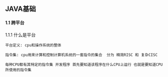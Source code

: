 ## JAVA基础

#### 1.1 跨平台

1.1.1 什么是平台

	平台定义: cpu和操作系统的整体  

	指令集: cpu用来计算和控制计算机系统的一套指令的集合  分为 精简RISC 和 复杂CISC  

	每种CPU都有其特定的指令集 开发程序 首先要知道该程序在什么CPU上运行 也就是要知道CPU所使用的指令集  



